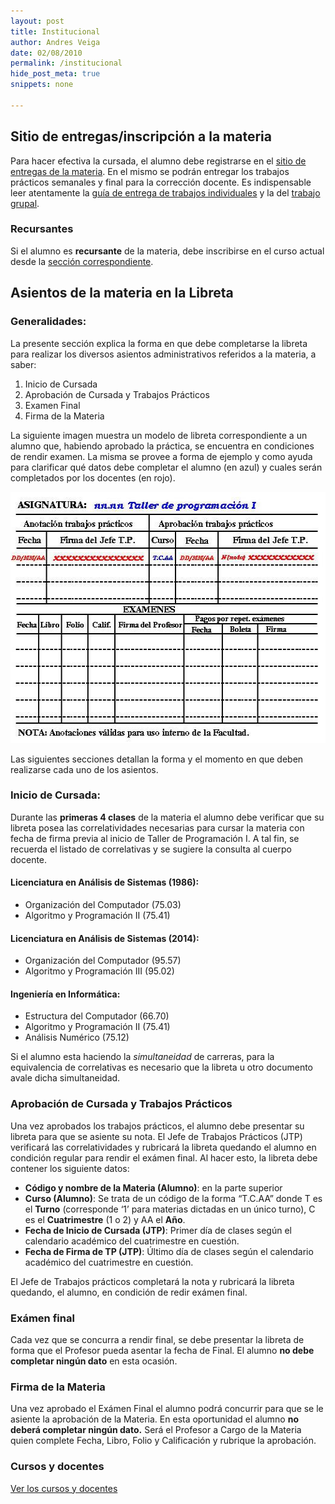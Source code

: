 ```yaml
---
layout: post
title: Institucional
author: Andres Veiga
date: 02/08/2010
permalink: /institucional
hide_post_meta: true
snippets: none

---
```


## Sitio de entregas/inscripción a la materia

Para hacer efectiva la cursada, el alumno debe registrarse en el <a href="{{ site.sercom_url }}" target="_blank">sitio de entregas de la materia</a>. En el mismo se podrán entregar los trabajos prácticos semanales y final para la corrección docente. Es indispensable leer atentamente la <a href="/guia-entregas-tp-individual" target="_self">guía de entrega de trabajos individuales</a> y la del <a href="/guia-entregas-tp-final" target="_self">trabajo grupal</a>.


### Recursantes

Si el alumno es **recursante** de la materia, debe inscribirse en el curso actual desde la <a href="{{ site.sercom_url }}/upgrade_registration" target="_blank">sección correspondiente</a>.


## Asientos de la materia en la Libreta

### Generalidades:

La presente sección explica la forma en que debe completarse la  libreta para realizar los diversos asientos administrativos referidos a  la materia,  a saber:

<ol>
<li>Inicio de Cursada</li>
<li>Aprobación de Cursada y Trabajos Prácticos</li>
<li>Examen Final</li>
<li>Firma de la Materia</li>
</ol>

La siguiente imagen muestra un modelo de libreta correspondiente a un  alumno que, habiendo aprobado la práctica, se encuentra en condiciones  de rendir examen. La misma se provee a forma de ejemplo y como ayuda  para clarificar qué datos debe  completar el alumno (en azul) y cuales  serán completados por los docentes  (en rojo).

<a href="/assets/2010/08/libreta.jpg"><img title="Inicialización de libreta" src="/assets/2010/08/libreta.jpg" alt="" width="521" height="402"></a>

Las siguientes secciones detallan la forma y el momento en que deben realizarse  cada uno de los asientos.

### Inicio de Cursada:

Durante las <strong>primeras 4 clases</strong> de la materia el alumno debe verificar que su libreta posea las correlatividades necesarias para cursar la materia con fecha de firma previa al inicio de Taller de Programación I. A tal fin, se recuerda el listado de correlativas y se sugiere la consulta al cuerpo docente.

#### Licenciatura en Análisis de Sistemas (1986):
 - Organización del Computador (75.03)
 - Algoritmo y Programación II (75.41)

#### Licenciatura  en Análisis de Sistemas (2014):
 - Organización del Computador (95.57)
 - Algoritmo y Programación III (95.02)

#### Ingeniería en Informática:
 - Estructura del Computador (66.70)
 - Algoritmo y Programación II (75.41)
 - Análisis Numérico (75.12)

Si el alumno esta haciendo la *simultaneidad* de carreras, para la equivalencia de correlativas es necesario que la libreta u otro documento avale dicha simultaneidad.

### Aprobación de Cursada y Trabajos Prácticos

Una vez aprobados los trabajos prácticos, el alumno debe presentar su libreta para que se asiente su nota. El Jefe de Trabajos Prácticos (JTP) verificará las correlatividades y rubricará la libreta quedando el alumno en condición regular para rendir el exámen final. Al hacer esto, la libreta debe contener los siguiente datos:

<ul>
<li><strong>Código y nombre de la Materia (Alumno)</strong>: en la parte superior</li>
<li><strong>Curso (Alumno)</strong>: Se trata de un código de la forma “T.C.AA” donde T es el <strong>Turno</strong> (corresponde ‘1’ para materias dictadas en un único turno), C es el <strong>Cuatrimestre</strong> (1 o 2) y AA el <strong>Año</strong>.</li>
<li><strong>Fecha de Inicio de Cursada (JTP)</strong>: Primer día de clases según el calendario académico del cuatrimestre en cuestión.</li>
<li><strong>Fecha de Firma de TP (JTP)</strong>: Último día de clases según el calendario académico del cuatrimestre en cuestión.</li>
</ul>

El Jefe de Trabajos prácticos completará la nota y rubricará la  libreta quedando, el alumno,  en condición de redir exámen final.

### Exámen final

Cada vez que se concurra a rendir final, se debe presentar la libreta  de forma que el Profesor  pueda asentar la fecha de Final. El alumno <strong>no debe completar ningún dato</strong> en esta ocasión.

### Firma de la Materia

Una vez aprobado el Exámen Final el alumno podrá concurrir para que se le asiente la aprobación de la Materia. En esta oportunidad el alumno <strong>no deberá completar ningún dato.</strong> Será el Profesor a Cargo de la Materia quien complete Fecha, Libro, Folio y Calificación y rubrique la aprobación.

### Cursos y docentes

<a href="/cursos-docentes" target="_self">Ver los cursos y docentes</a>

